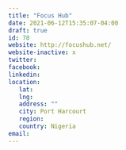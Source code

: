 ```yaml
---
title: "Focus Hub"
date: 2021-06-12T15:35:07-04:00
draft: true
id: 78
website: http://focushub.net/
website-inactive: x
twitter: 
facebook: 
linkedin: 
location: 
   lat: 
   lng: 
   address: ""
   city: Port Harcourt
   region: 
   country: Nigeria
email: 
---
```


